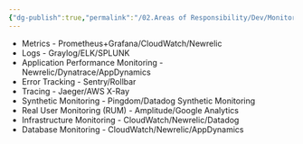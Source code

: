 ```yaml
---
{"dg-publish":true,"permalink":"/02.Areas of Responsibility/Dev/Monitoring & Incident/모니터링 대상별 대표 서비스/","tags":["dev","monitoring"],"noteIcon":""}
---
```


- Metrics - Prometheus+Grafana/CloudWatch/Newrelic
- Logs - Graylog/ELK/SPLUNK
- Application Performance Monitoring - Newrelic/Dynatrace/AppDynamics
- Error Tracking - Sentry/Rollbar
- Tracing - Jaeger/AWS X-Ray
- Synthetic Monitoring - Pingdom/Datadog Synthetic Monitoring
- Real User Monitoring (RUM) - Amplitude/Google Analytics
- Infrastructure Monitoring - CloudWatch/Newrelic/Datadog
- Database Monitoring - CloudWatch/Newrelic/AppDynamics